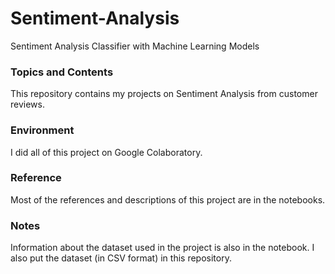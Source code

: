 # Sentiment-Analysis
Sentiment Analysis Classifier with Machine Learning Models

### Topics and Contents
This repository contains my projects on Sentiment Analysis from customer reviews.

### Environment
I did all of this project on Google Colaboratory. 

### Reference
Most of the references and descriptions of this project are in the notebooks.

### Notes
Information about the dataset used in the project is also in the notebook. I also put the dataset (in CSV format) in this repository.
